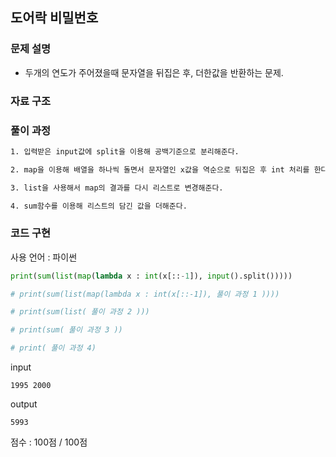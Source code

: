## 도어락 비밀번호

### 문제 설명

- 두개의 연도가 주어졌을때 문자열을 뒤집은 후, 더한값을 반환하는 문제.<br>

### 자료 구조

### 풀이 과정

```txt
1. 입력받은 input값에 split을 이용해 공백기준으로 분리해준다.

2. map을 이용해 배열을 하나씩 돌면서 문자열인 x값을 역순으로 뒤집은 후 int 처리를 한다.

3. list을 사용해서 map의 결과를 다시 리스트로 변경해준다.

4. sum함수를 이용해 리스트의 담긴 값을 더해준다.
```

### 코드 구현

사용 언어 : 파이썬 <br>

```python
print(sum(list(map(lambda x : int(x[::-1]), input().split()))))

# print(sum(list(map(lambda x : int(x[::-1]), 풀이 과정 1 ))))

# print(sum(list( 풀이 과정 2 )))

# print(sum( 풀이 과정 3 ))

# print( 풀이 과정 4)
```

input

```
1995 2000
```

output

```
5993
```

점수 : 100점 / 100점 <br>
